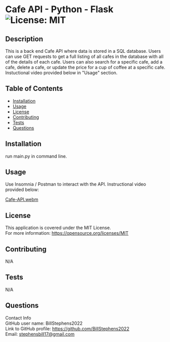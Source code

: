 # Cafe API - Python - Flask<br>![License: MIT](https://img.shields.io/badge/License-MIT-yellow.svg)

  ## Description

  This is a back end Cafe API where data is stored in a SQL database.  Users can use GET requests to get a full listing 
  of all cafes in the database with all of the details of each cafe.  Users can also search for a specific cafe, add a 
  cafe, delete a cafe, or update the price for a cup of coffee at a specific cafe.  Instuctional video provided below
  in "Usage" section.
  
  ## Table of Contents
  
  - [Installation](#installation)
  - [Usage](#usage)
  - [License](#license)
  - [Contributing](#contributing)
  - [Tests](#tests)
  - [Questions](#questions)
  
  ## Installation
  
  run main.py in command line.
  
  ## Usage
  
  Use Insomnia / Postman to interact with the API.  Instructional video provided below:
  
[Cafe-API.webm](https://user-images.githubusercontent.com/113722447/234913400-d18e2562-2333-4ce7-8ff0-be77be7019b7.webm)


  ## License
This application is covered under the MIT License.
<br>For more information: https://opensource.org/licenses/MIT
  
  ## Contributing
  N/A
  
  ## Tests
  N/A

  ## Questions
  Contact Info<br>
  GitHub user name: BillStephens2022<br>
  Link to GitHub profile: https://github.com/BillStephens2022<br>
  Email: stephensbill17@gmail.com
